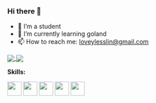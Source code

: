 ### Hi there 👋


- 🔭 I’m a student
- 🌱 I’m currently learning goland
- 📫 How to reach me: loveylesslin@gmail.com

<a href="https://github.com/anuraghazra/github-readme-stats">
  <img align="center" src="https://github-readme-stats.vercel.app/api?username=Loveyless&count_private=true&show_icons=true" />
</a>
<a href="https://github.com/anuraghazra/github-readme-stats">
  <img align="center" src="https://github-readme-stats.vercel.app/api/top-langs/?username=Loveyless&layout=compact" />
</a>

**Skills:**

<code><img height="32" src="https://cdn.jsdelivr.net/npm/simple-icons@v5/icons/javascript.svg"></code>
<code><img height="32" src="https://cdn.jsdelivr.net/npm/simple-icons@v5/icons/typescript.svg"></code>
<code><img height="32" src="https://cdn.jsdelivr.net/npm/simple-icons@v5/icons/Vue.js.svg"></code>
<code><img height="32" src="https://cdn.jsdelivr.net/npm/simple-icons@v5/icons/node.js.svg"></code>
<code><img height="32" src="https://cdn.jsdelivr.net/npm/simple-icons@v5/icons/express.svg"></code>
